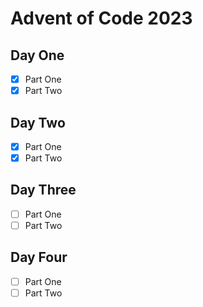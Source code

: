 # Advent of Code 2023

## Day One

- [x] Part One
- [x] Part Two

## Day Two

- [x] Part One
- [x] Part Two

## Day Three

- [ ] Part One
- [ ] Part Two

## Day Four

- [ ] Part One
- [ ] Part Two
